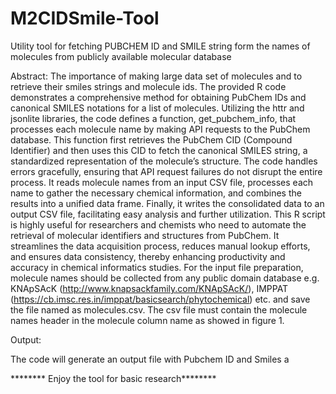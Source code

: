 # M2CIDSmile-Tool
Utility tool for fetching PUBCHEM ID and SMILE string form the names of molecules from publicly available molecular database

Abstract:
The importance of making large data set of molecules and to retrieve their smiles strings and molecule ids. The provided R code demonstrates a comprehensive method for obtaining PubChem IDs and canonical SMILES notations for a list of molecules. Utilizing the httr and jsonlite libraries, the code defines a function, get_pubchem_info, that processes each molecule name by making API requests to the PubChem database. This function first retrieves the PubChem CID (Compound Identifier) and then uses this CID to fetch the canonical SMILES string, a standardized representation of the molecule’s structure. The code handles errors gracefully, ensuring that API request failures do not disrupt the entire process. It reads molecule names from an input CSV file, processes each name to gather the necessary chemical information, and combines the results into a unified data frame. Finally, it writes the consolidated data to an output CSV file, facilitating easy analysis and further utilization. This R script is highly useful for researchers and chemists who need to automate the retrieval of molecular identifiers and structures from PubChem. It streamlines the data acquisition process, reduces manual lookup efforts, and ensures data consistency, thereby enhancing productivity and accuracy in chemical informatics studies. For the input file preparation, molecule names should be collected from any public domain database e.g. KNApSAcK (http://www.knapsackfamily.com/KNApSAcK/), IMPPAT (https://cb.imsc.res.in/imppat/basicsearch/phytochemical) etc. and save the file named as molecules.csv. The csv file must contain the molecule names header in the molecule column name as showed in figure 1. 
 


Output:

The code will generate an output file with Pubchem ID and Smiles a

 


******** Enjoy the tool for basic research********
